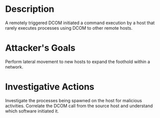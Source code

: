 # Description
A remotely triggered DCOM initiated a command execution by a host that rarely executes processes using DCOM to other remote hosts.
# Attacker's Goals
Perform lateral movement to new hosts to expand the foothold within a network.
# Investigative Actions
Investigate the processes being spawned on the host for malicious activities.
Correlate the DCOM call from the source host and understand which software initiated it.

